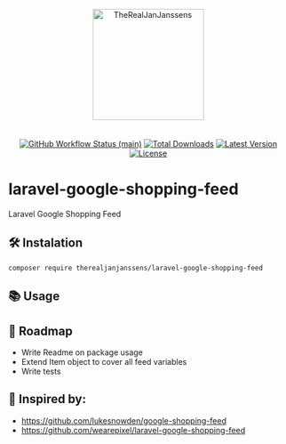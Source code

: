 <p align="center">
    <img src="https://therealjanjanssens.be/images/logo.svg" width="200" alt="TheRealJanJanssens" style="margin-bottom:20px;">
    <p align="center">
        <a href="https://github.com/therealjanjanssens/laravel-google-shopping-feed/actions"><img alt="GitHub Workflow Status (main)" src="https://img.shields.io/github/actions/workflow/status/therealjanjanssens/laravel-google-shopping-feed/run-tests.yml?branch=main"></a>
        <a href="https://packagist.org/packages/therealjanjanssens/laravel-google-shopping-feed"><img alt="Total Downloads" src="https://img.shields.io/packagist/dt/therealjanjanssens/laravel-google-shopping-feed"></a>
        <a href="https://packagist.org/packages/therealjanjanssens/laravel-google-shopping-feed"><img alt="Latest Version" src="https://img.shields.io/packagist/v/therealjanjanssens/laravel-google-shopping-feed"></a>
        <a href="https://packagist.org/packages/therealjanjanssens/laravel-google-shopping-feed"><img alt="License" src="https://img.shields.io/github/license/therealjanjanssens/laravel-google-shopping-feed"></a>
    </p>
</p>

# laravel-google-shopping-feed
Laravel Google Shopping Feed

## 🛠️ Instalation

```
composer require therealjanjanssens/laravel-google-shopping-feed
```

## 📚 Usage

## 🚙 Roadmap 
- Write Readme on package usage
- Extend Item object to cover all feed variables
- Write tests

## 🌟 Inspired by:
- https://github.com/lukesnowden/google-shopping-feed
- https://github.com/wearepixel/laravel-google-shopping-feed
